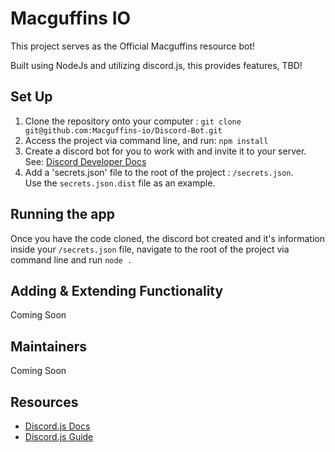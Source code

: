 # Macguffins IO

This project serves as the Official Macguffins resource bot!

Built using NodeJs and utilizing discord.js, this provides features, TBD!

## Set Up

1. Clone the repository onto your computer : `git clone git@github.com:Macguffins-io/Discord-Bot.git`
1. Access the project via command line, and run: `npm install`
1. Create a discord bot for you to work with and invite it to your server.  
    See: [Discord Developer Docs](https://discordapp.com/developers/applications)
1. Add a 'secrets.json' file to the root of the project : `/secrets.json`.  
    Use the `secrets.json.dist` file as an example.

## Running the app

Once you have the code cloned, the discord bot created and it's information inside your `/secrets.json` file, navigate to the root of the project via command line and run `node .`

## Adding & Extending Functionality 

Coming Soon
    
## Maintainers

Coming Soon

## Resources

* [Discord.js Docs](https://discord.js.org/#/docs/main/stable/general/welcome)
* [Discord.js Guide](https://discordjs.guide/)
